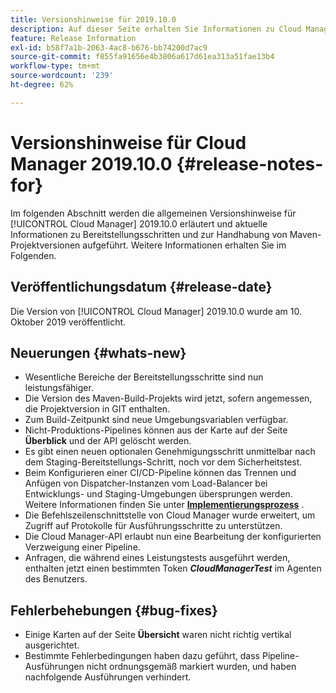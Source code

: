 ```yaml
---
title: Versionshinweise für 2019.10.0
description: Auf dieser Seite erhalten Sie Informationen zu Cloud Manager 2019.10.0.
feature: Release Information
exl-id: b58f7a1b-2063-4ac8-b676-bb74200d7ac9
source-git-commit: f855fa91656e4b3806a617d61ea313a51fae13b4
workflow-type: tm+mt
source-wordcount: '239'
ht-degree: 62%

---
```


# Versionshinweise für Cloud Manager 2019.10.0 {#release-notes-for}

Im folgenden Abschnitt werden die allgemeinen Versionshinweise für [!UICONTROL Cloud Manager] 2019.10.0 erläutert und aktuelle Informationen zu Bereitstellungsschritten und zur Handhabung von Maven-Projektversionen aufgeführt.
Weitere Informationen erhalten Sie im Folgenden.

## Veröffentlichungsdatum {#release-date}

Die Version von [!UICONTROL Cloud Manager] 2019.10.0 wurde am 10. Oktober 2019 veröffentlicht.

## Neuerungen {#whats-new}

* Wesentliche Bereiche der Bereitstellungsschritte sind nun leistungsfähiger.
* Die Version des Maven-Build-Projekts wird jetzt, sofern angemessen, die Projektversion in GIT enthalten.
* Zum Build-Zeitpunkt sind neue Umgebungsvariablen verfügbar.
* Nicht-Produktions-Pipelines können aus der Karte auf der Seite **Überblick** und der API gelöscht werden.
* Es gibt einen neuen optionalen Genehmigungsschritt unmittelbar nach dem Staging-Bereitstellungs-Schritt, noch vor dem Sicherheitstest.
* Beim Konfigurieren einer CI/CD-Pipeline können das Trennen und Anfügen von Dispatcher-Instanzen vom Load-Balancer bei Entwicklungs- und Staging-Umgebungen übersprungen werden.
Weitere Informationen finden Sie unter **[Implementierungsprozess](/help/using/code-deployment.md)** .
* Die Befehlszeilenschnittstelle von Cloud Manager wurde erweitert, um Zugriff auf Protokolle für Ausführungsschritte zu unterstützen.
* Die Cloud Manager-API erlaubt nun eine Bearbeitung der konfigurierten Verzweigung einer Pipeline.
* Anfragen, die während eines Leistungstests ausgeführt werden, enthalten jetzt einen bestimmten Token ***CloudManagerTest*** im Agenten des Benutzers.

## Fehlerbehebungen {#bug-fixes}

* Einige Karten auf der Seite **Übersicht** waren nicht richtig vertikal ausgerichtet.
* Bestimmte Fehlerbedingungen haben dazu geführt, dass Pipeline-Ausführungen nicht ordnungsgemäß markiert wurden, und haben nachfolgende Ausführungen verhindert.
